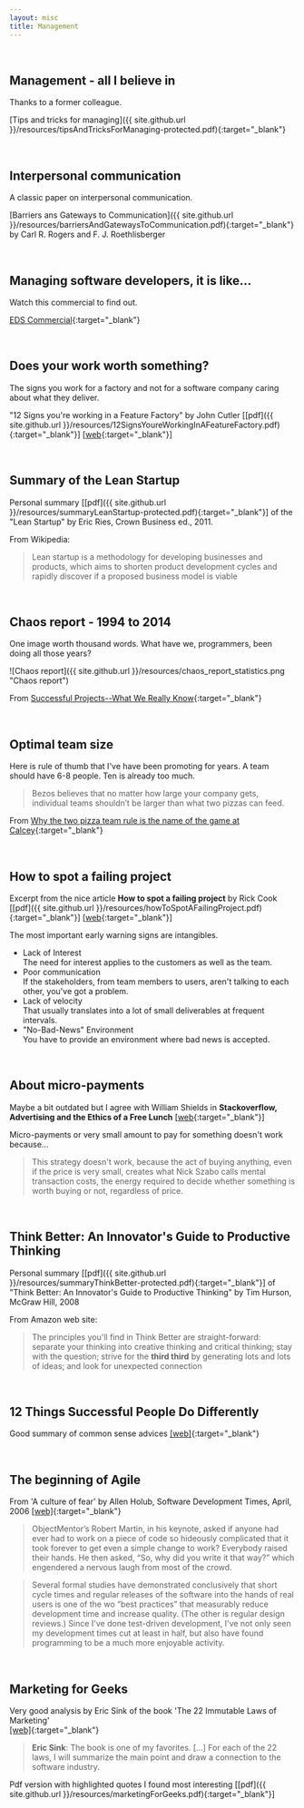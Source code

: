 ```yaml
---
layout: misc
title: Management
---
```

<br/>

## Management - all I believe in

Thanks to a former colleague.

[Tips and tricks for managing]({{ site.github.url }}/resources/tipsAndTricksForManaging-protected.pdf){:target="_blank"}

<br/>

## Interpersonal communication 

A classic paper on interpersonal communication.

[Barriers ans Gateways to Communication]({{ site.github.url }}/resources/barriersAndGatewaysToCommunication.pdf){:target="_blank"} by Carl R. Rogers and F. J. Roethlisberger

<br/>

## Managing software developers, it is like...

Watch this commercial to find out.

[EDS Commercial](https://www.youtube.com/watch?v=Pk7yqlTMvp8){:target="_blank"}

<br/>

## Does your work worth something?

The signs you work for a factory and not for a software company caring about what they deliver.

"12 Signs you're working in a Feature Factory" by John Cutler
[[pdf]({{ site.github.url }}/resources/12SignsYoureWorkingInAFeatureFactory.pdf){:target="_blank"}]
[[web](https://hackernoon.com/12-signs-youre-working-in-a-feature-factory-44a5b938d6a2){:target="_blank"}]

<br/>

## Summary of the Lean Startup

Personal summary [[pdf]({{ site.github.url }}/resources/summaryLeanStartup-protected.pdf){:target="_blank"}] of the "Lean Startup" by Eric Ries, Crown Business ed., 2011.

From Wikipedia:
> Lean startup is a methodology for developing businesses and products, which aims to shorten product development cycles and rapidly discover if a proposed business model is viable

<br/>

## Chaos report - 1994 to 2014

One image worth thousand words. What have we, programmers, been doing all those years?

![Chaos report]({{ site.github.url }}/resources/chaos_report_statistics.png "Chaos report")

From [Successful Projects--What We Really Know](http://www.planningplanet.com/blog/successful-projects-what-we-really-know){:target="_blank"}

<br/>

## Optimal team size

Here is rule of thumb that I've have been promoting for years. A team should have 6-8 people. Ten is already too much.

> Bezos believes that no matter how large your company gets, individual teams shouldn’t be larger than what two pizzas can feed.

From [Why the two pizza team rule is the name of the game at Calcey](https://www.calcey.com/blog/why-the-two-pizza-team-rule-is-the-name-game-at-calcey/){:target="_blank"}

<br/>

## How to spot a failing project

Excerpt from the nice article **How to spot a failing project** by Rick Cook [[pdf]({{ site.github.url }}/resources/howToSpotAFailingProject.pdf){:target="_blank"}] [[web](https://www.cio.com/article/2438424/how-to-spot-a-failing-project.html){:target="_blank"}]

The most important early warning signs are intangibles. 

* Lack of Interest<br/>
    The need for interest applies to the customers as well as the team.
* Poor communication<br/>
    If the stakeholders, from team members to users, aren't talking to each other, you've got a problem.
* Lack of velocity<br/>
    That usually translates into a lot of small deliverables at frequent intervals. 
* "No-Bad-News" Environment<br/>
    You have to provide an environment where bad news is accepted.

<br/>

## About micro-payments

Maybe a bit outdated but I agree with William Shields in **Stackoverflow, Advertising and the Ethics of a Free Lunch** [[web](http://www.cforcoding.com/2009/10/stackoverflow-advertising-and-ethics-of.html){:target="_blank"}]

Micro-payments or very small amount to pay for something doesn't work because...

> This strategy doesn't work, because the act of buying anything, even if the price is very small, creates what Nick Szabo calls mental transaction costs, the energy required to decide whether something is worth buying or not, regardless of price.

<br/>

## Think Better: An Innovator's Guide to Productive Thinking

Personal summary [[pdf]({{ site.github.url }}/resources/summaryThinkBetter-protected.pdf){:target="_blank"}] of "Think Better: An Innovator's Guide to Productive Thinking"
by Tim Hurson, McGraw Hill, 2008

From Amazon web site:
> The principles you'll find in Think Better are straight-forward: separate your thinking into creative thinking and critical thinking; stay with the question; strive for the **third third** by generating lots and lots of ideas; and look for unexpected connection

<br/>

## 12 Things Successful People Do Differently

Good summary of common sense advices [[web]](http://www.marcandangel.com/2012/01/22/12-things-successful-people-do-differently/){:target="_blank"} 

<br/>

## The beginning of Agile

From 'A culture of fear' by Allen Holub, Software Development Times, April, 2006 [[web]](https://archive.org/details/sdtimes148/page/n23){:target="_blank"} 

> ObjectMentor’s Robert Martin, in his keynote, asked if anyone had ever had to work on a piece of code so hideously complicated that it took forever to get even a simple change to work? Everybody raised their hands. He then asked, “So, why did you write it that way?” which engendered a nervous laugh from most of the crowd.

> Several formal studies have demonstrated conclusively that short cycle times and regular releases of the software into the hands of real users is one of the wo “best practices” that measurably reduce development time and increase quality. (The other
is regular design reviews.) Since I've done test-driven development, I've not only seen my development times cut at least in half, but also have found programming to be a much more enjoyable activity.

<br/>

## Marketing for Geeks

Very good analysis by Eric Sink of the book 'The 22 Immutable Laws of Marketing'  
[[web]](https://ericsink.com/Immutable_Laws.pdf){:target="_blank"} 

> **Eric Sink**: The book is one of my favorites. [...] For each of the 22 laws, I will summarize the main point and draw a connection to the software industry. 

Pdf version with highlighted quotes I found most interesting [[pdf]({{ site.github.url }}/resources/marketingForGeeks.pdf){:target="_blank"}]